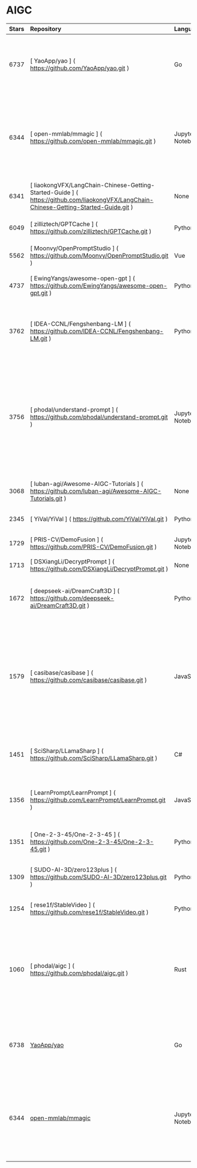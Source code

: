 # AIGC 

|Stars|Repository|Language|Description|Updated|Created|
|:-|:-|:-|:-|:-|:-|
| 6737 | [ YaoApp/yao ] ( https://github.com/YaoApp/yao.git ) | Go | :rocket: A performance app engine to create web services and applications in minutes.Suitable for AI, IoT, Industrial Internet, Connected Vehicles, DevOps, Energy, Finance and many other use-cases. | 2024-02-07T12:17:58Z | 2021-09-06T09:20:27Z
| 6344 | [ open-mmlab/mmagic ] ( https://github.com/open-mmlab/mmagic.git ) | Jupyter Notebook | OpenMMLab Multimodal Advanced, Generative, and Intelligent Creation Toolbox. Unlock the magic 🪄: Generative-AI (AIGC), easy-to-use APIs, awsome model zoo, diffusion models, for text-to-image generation, image/video restoration/enhancement, etc. | 2024-02-07T21:11:54Z | 2019-08-23T13:04:29Z
| 6341 | [ liaokongVFX/LangChain-Chinese-Getting-Started-Guide ] ( https://github.com/liaokongVFX/LangChain-Chinese-Getting-Started-Guide.git ) | None | LangChain 的中文入门教程 | 2024-02-07T13:50:53Z | 2023-04-07T13:15:12Z
| 6049 | [ zilliztech/GPTCache ] ( https://github.com/zilliztech/GPTCache.git ) | Python | Semantic cache for LLMs. Fully integrated with LangChain and llama_index.  | 2024-02-07T18:43:46Z | 2023-03-24T05:51:16Z
| 5562 | [ Moonvy/OpenPromptStudio ] ( https://github.com/Moonvy/OpenPromptStudio.git ) | Vue | 🥣 AIGC 提示词可视化编辑器  | OPS | Open Prompt Studio | 2024-02-07T03:25:47Z | 2023-03-25T17:25:15Z
| 4737 | [ EwingYangs/awesome-open-gpt ] ( https://github.com/EwingYangs/awesome-open-gpt.git ) | Python | Collection of Open Source Projects Related to GPT，GPT相关开源项目合集🚀、精选🔥🔥 | 2024-02-07T14:44:39Z | 2023-04-03T13:05:07Z
| 3762 | [ IDEA-CCNL/Fengshenbang-LM ] ( https://github.com/IDEA-CCNL/Fengshenbang-LM.git ) | Python | Fengshenbang-LM(封神榜大模型)是IDEA研究院认知计算与自然语言研究中心主导的大模型开源体系，成为中文AIGC和认知智能的基础设施。 | 2024-02-06T08:37:34Z | 2021-10-28T09:48:27Z
| 3756 | [ phodal/understand-prompt ] ( https://github.com/phodal/understand-prompt.git ) | Jupyter Notebook | 【🔞🔞🔞 内含不适合未成年人阅读的图片】基于我擅长的编程、绘画、写作展开的 AI 探索和总结：StableDiffusion 是一种强大的图像生成模型，能够通过对一张图片进行演化来生成新的图片。ChatGPT 是一个基于 Transformer 的语言生成模型，它能够自动为输入的主题生成合适的文章。而 Github Copilot 是一个智能编程助手，能够加速日常编程活动。 | 2024-02-07T07:29:33Z | 2023-02-19T01:22:52Z
| 3068 | [ luban-agi/Awesome-AIGC-Tutorials ] ( https://github.com/luban-agi/Awesome-AIGC-Tutorials.git ) | None | Curated tutorials and resources for Large Language Models, AI Painting, and more.  | 2024-02-07T15:02:05Z | 2023-08-22T07:22:52Z
| 2345 | [ YiVal/YiVal ] ( https://github.com/YiVal/YiVal.git ) | Python | Your Automatic Prompt Engineering Assistant for GenAI Applications | 2024-02-07T13:41:15Z | 2023-07-15T02:04:35Z
| 1729 | [ PRIS-CV/DemoFusion ] ( https://github.com/PRIS-CV/DemoFusion.git ) | Jupyter Notebook | Let us democratise high-resolution generation! (arXiv 2023) | 2024-02-08T04:22:00Z | 2023-10-29T22:31:09Z
| 1713 | [ DSXiangLi/DecryptPrompt ] ( https://github.com/DSXiangLi/DecryptPrompt.git ) | None | 总结Prompt&LLM论文，开源数据&模型，AIGC应用 | 2024-02-07T10:03:32Z | 2023-02-10T14:10:38Z
| 1672 | [ deepseek-ai/DreamCraft3D ] ( https://github.com/deepseek-ai/DreamCraft3D.git ) | Python | [ICLR 2024] Official implementation of DreamCraft3D: Hierarchical 3D Generation with Bootstrapped Diffusion Prior | 2024-02-08T03:42:18Z | 2023-10-23T07:40:20Z
| 1579 | [ casibase/casibase ] ( https://github.com/casibase/casibase.git ) | JavaScript | ⚡️Open-source AI LangChain-like RAG (Retrieval-Augmented Generation) knowledge database with web UI and Enterprise SSO⚡️, supports OpenAI, Azure, LLaMA, Google Gemini, HuggingFace, Claude, Grok, etc., chat bot demo: https://demo.casibase.com, admin UI demo: https://demo-admin.casibase.com | 2024-02-06T18:11:16Z | 2020-05-29T02:45:58Z
| 1451 | [ SciSharp/LLamaSharp ] ( https://github.com/SciSharp/LLamaSharp.git ) | C# | Run local LLaMA/GPT model easily and fast in C#!🤗 It's also easy to integrate LLamaSharp with semantic-kernel, unity, WPF and WebApp. | 2024-02-08T04:09:35Z | 2023-05-09T18:03:21Z
| 1356 | [ LearnPrompt/LearnPrompt ] ( https://github.com/LearnPrompt/LearnPrompt.git ) | JavaScript | 永久免费开源的 AIGC 课程, 目前已支持 ChatGPT, Midjourney, Runway, Stable Diffusion, AI数字人，AI声音&音乐，大模型微调 | 2024-02-07T13:45:02Z | 2023-04-23T06:51:33Z
| 1351 | [ One-2-3-45/One-2-3-45 ] ( https://github.com/One-2-3-45/One-2-3-45.git ) | Python | official code of "One-2-3-45: Any Single Image to 3D Mesh in 45 Seconds without Per-Shape Optimization" | 2024-02-08T01:46:50Z | 2023-06-28T22:38:29Z
| 1309 | [ SUDO-AI-3D/zero123plus ] ( https://github.com/SUDO-AI-3D/zero123plus.git ) | Python | Code repository for Zero123++: a Single Image to Consistent Multi-view Diffusion Base Model. | 2024-02-07T11:04:31Z | 2023-10-16T23:22:56Z
| 1254 | [ rese1f/StableVideo ] ( https://github.com/rese1f/StableVideo.git ) | Python | [ICCV 2023] StableVideo: Text-driven Consistency-aware Diffusion Video Editing | 2024-02-07T06:06:59Z | 2023-02-19T12:48:30Z
| 1060 | [ phodal/aigc ] ( https://github.com/phodal/aigc.git ) | Rust | 《构筑大语言模型应用：应用开发与架构设计》一本关于 LLM 在真实世界应用的开源电子书，介绍了大语言模型的基础知识和应用，以及如何构建自己的模型。其中包括Prompt的编写、开发和管理，探索最好的大语言模型能带来什么，以及LLM应用开发的模式和架构设计。 | 2024-02-07T16:51:52Z | 2023-06-22T13:42:41Z
|6738|[YaoApp/yao](https://github.com/YaoApp/yao.git)|Go|:rocket: A performance app engine to create web services and applications in minutes.Suitable for AI, IoT, Industrial Internet, Connected Vehicles, DevOps, Energy, Finance and many other use-cases.|2024-02-08T05:20:39Z|2021-09-06T09:20:27Z|
|6344|[open-mmlab/mmagic](https://github.com/open-mmlab/mmagic.git)|Jupyter Notebook|OpenMMLab Multimodal Advanced, Generative, and Intelligent Creation Toolbox. Unlock the magic 🪄: Generative-AI (AIGC), easy-to-use APIs, awsome model zoo, diffusion models, for text-to-image generation, image/video restoration/enhancement, etc.|2024-02-07T21:11:54Z|2019-08-23T13:04:29Z|
